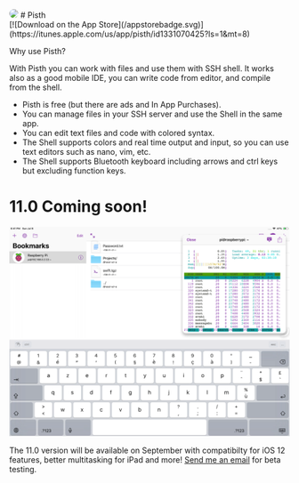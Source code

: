 <img style='border-radius: 25px;' src="https://raw.githubusercontent.com/ColdGrub1384/Pisth/master/Pisth/Assets.xcassets/AppIcon.appiconset/Icon-App-60x60%402x.png">
# Pisth
<br/>
[![Download on the App Store](/appstorebadge.svg)](https://itunes.apple.com/us/app/pisth/id1331070425?ls=1&mt=8)

Why use Pisth?

With Pisth you can work with files and use them with SSH shell. It works also as a good mobile IDE, you can write code from editor, and compile from the shell.


- Pisth is free (but there are ads and In App Purchases).
- You can manage files in your SSH server and use the Shell in the same app.
- You can edit text files and code with colored syntax.
- The Shell supports colors and real time output and input, so you can use text editors such as nano, vim, etc.
- The Shell supports Bluetooth keyboard including arrows and ctrl keys but excluding function keys.

# 11.0 Coming soon!

![Screenshots](screenshots.png)

The 11.0 version will be available on September with compatibilty for iOS 12 features, better multitasking for iPad and more! [Send me an email](mailto:adri_labbe@hotmail.com?subject=Pisth%20Beta%20Testing) for beta testing.
